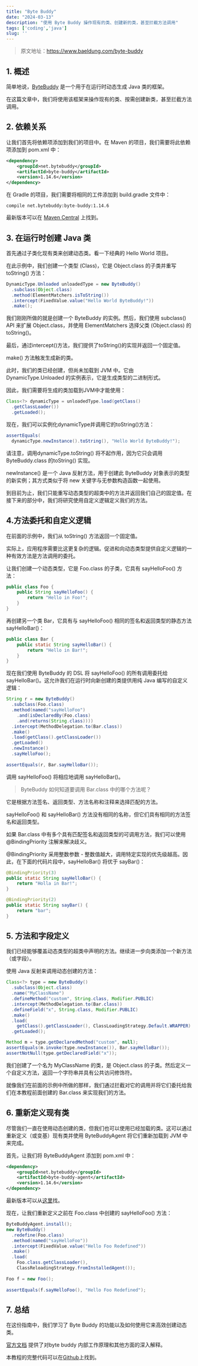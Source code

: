 ```yaml
---
title: "Byte Buddy"
date: "2024-03-13"
description: "使用 Byte Buddy 操作现有的类、创建新的类，甚至拦截方法调用"
tags: ['coding','java']
slug: ''
---
```


> 原文地址：https://www.baeldung.com/byte-buddy

## 1. 概述

简单地说，[ByteBuddy](http://bytebuddy.net/#/) 是一个用于在运行时动态生成 Java 类的框架。
 
在这篇文章中，我们将使用该框架来操作现有的类、按需创建新类，甚至拦截方法调用。

## 2. 依赖关系

让我们首先将依赖项添加到我们的项目中。在 Maven 的项目，我们需要将此依赖项添加到 pom.xml 中：

```xml
<dependency>
    <groupId>net.bytebuddy</groupId>
    <artifactId>byte-buddy</artifactId>
    <version>1.14.6</version>
</dependency>
```

在 Gradle 的项目，我们需要将相同的工件添加到 build.gradle 文件中：

```
compile net.bytebuddy:byte-buddy:1.14.6
```

最新版本可以在  [Maven Central](https://mvnrepository.com/artifact/net.bytebuddy/byte-buddy) 上找到。

## 3. 在运行时创建 Java 类

首先通过子类化现有类来创建动态类。看一下经典的 Hello World 项目。

在此示例中，我们创建一个类型 (Class)，它是 Object.class 的子类并重写 toString() 方法：

```java
DynamicType.Unloaded unloadedType = new ByteBuddy()
  .subclass(Object.class)
  .method(ElementMatchers.isToString())
  .intercept(FixedValue.value("Hello World ByteBuddy!"))
  .make();
```

我们刚刚所做的就是创建一个 ByteBuddy 的实例。然后，我们使用 subclass() API 来扩展 Object.class，并使用 ElementMatchers 选择父类 (Object.class) 的 toString()。

最后，通过intercept()方法，我们提供了toString()的实现并返回一个固定值。

make() 方法触发生成新的类。

此时，我们的类已经创建，但尚未加载到 JVM 中。它由 DynamicType.Unloaded 的实例表示，它是生成类型的二进制形式。

因此，我们需要将生成的类加载到JVM中才能使用：

```java
Class<?> dynamicType = unloadedType.load(getClass()
  .getClassLoader())
  .getLoaded();
```

现在，我们可以实例化dynamicType并调用它的toString()方法：

```java
assertEquals(
  dynamicType.newInstance().toString(), "Hello World ByteBuddy!");
```

请注意，调用dynamicType.toString() 将不起作用，因为它只会调用ByteBuddy.class 的toString() 实现。

newInstance() 是一个 Java 反射方法，用于创建此 ByteBuddy 对象表示的类型的新实例；其方式类似于将 new 关键字与无参数构造函数一起使用。

到目前为止，我们只能重写动态类型的超类中的方法并返回我们自己的固定值。在接下来的部分中，我们将研究使用自定义逻辑定义我们的方法。

## 4.方法委托和自定义逻辑

在前面的示例中，我们从 toString() 方法返回一个固定值。

实际上，应用程序需要比这更复杂的逻辑。促进和向动态类型提供自定义逻辑的一种有效方法是方法调用的委托。

让我们创建一个动态类型，它是 Foo.class 的子类，它具有 sayHelloFoo() 方法：

```java
public class Foo {
    public String sayHelloFoo() {
        return "Hello in Foo!";
    }
}
```

再创建另一个类 Bar，它具有与 sayHelloFoo() 相同的签名和返回类型的静态方法 sayHelloBar()：

```java
public class Bar {
    public static String sayHelloBar() {
        return "Hello in Bar!";
    }
}
```

现在我们使用 ByteBuddy 的 DSL 将 sayHelloFoo() 的所有调用委托给 sayHelloBar()。这允许我们在运行时向新创建的类提供用纯 Java 编写的自定义逻辑：

```java
String r = new ByteBuddy()
  .subclass(Foo.class)
  .method(named("sayHelloFoo")
    .and(isDeclaredBy(Foo.class)
    .and(returns(String.class))))        
  .intercept(MethodDelegation.to(Bar.class))
  .make()
  .load(getClass().getClassLoader())
  .getLoaded()
  .newInstance()
  .sayHelloFoo();
        
assertEquals(r, Bar.sayHelloBar());
```

调用 sayHelloFoo() 将相应地调用 sayHelloBar()。

> ByteBuddy 如何知道要调用 Bar.class 中的哪个方法呢？

它是根据方法签名、返回类型、方法名称和注释来选择匹配的方法。
  
sayHelloFoo() 和 sayHelloBar() 方法没有相同的名称，但它们具有相同的方法签名和返回类型。
 
如果 Bar.class 中有多个具有匹配签名和返回类型的可调用方法，我们可以使用 @BindingPriority 注解来解决歧义。

@BindingPriority 采用整数参数 - 整数值越大，调用特定实现的优先级越高。因此，在下面的代码片段中，sayHelloBar() 将优于 sayBar()：

```java
@BindingPriority(3)
public static String sayHelloBar() { 
    return "Holla in Bar!"; 
}

@BindingPriority(2)
public static String sayBar() { 
    return "bar"; 
}
```

## 5. 方法和字段定义

我们已经能够覆盖动态类型的超类中声明的方法。继续进一步向类添加一个新方法（或字段）。

使用 Java 反射来调用动态创建的方法：

```java
Class<?> type = new ByteBuddy()
  .subclass(Object.class)
  .name("MyClassName")
  .defineMethod("custom", String.class, Modifier.PUBLIC)
  .intercept(MethodDelegation.to(Bar.class))
  .defineField("x", String.class, Modifier.PUBLIC)
  .make()
  .load(
    getClass().getClassLoader(), ClassLoadingStrategy.Default.WRAPPER)
  .getLoaded();

Method m = type.getDeclaredMethod("custom", null);
assertEquals(m.invoke(type.newInstance()), Bar.sayHelloBar());
assertNotNull(type.getDeclaredField("x"));
```


我们创建了一个名为 MyClassName 的类，是 Object.class 的子类。然后定义一个自定义方法，返回一个字符串并具有公共访问修饰符。

就像我们在前面的示例中所做的那样，我们通过拦截对它的调用并将它们委托给我们在本教程前面创建的 Bar.class 来实现我们的方法。

## 6. 重新定义现有类

尽管我们一直在使用动态创建的类，但我们也可以使用已经加载的类。这可以通过重新定义（或变基）现有类并使用 ByteBuddyAgent 将它们重新加载到 JVM 中来完成。

首先，让我们将 ByteBuddyAgent 添加到 pom.xml 中：

```xml
<dependency>
    <groupId>net.bytebuddy</groupId>
    <artifactId>byte-buddy-agent</artifactId>
    <version>1.14.6</version>
</dependency>
```

最新版本可以从[这里](https://mvnrepository.com/artifact/net.bytebuddy/byte-buddy-agent)找。

现在，让我们重新定义之前在 Foo.class 中创建的 sayHelloFoo() 方法：

```java
ByteBuddyAgent.install();
new ByteBuddy()
  .redefine(Foo.class)
  .method(named("sayHelloFoo"))
  .intercept(FixedValue.value("Hello Foo Redefined"))
  .make()
  .load(
    Foo.class.getClassLoader(), 
    ClassReloadingStrategy.fromInstalledAgent());
  
Foo f = new Foo();
 
assertEquals(f.sayHelloFoo(), "Hello Foo Redefined");
```

## 7. 总结

在这份指南中，我们学习了 Byte Buddy 的功能以及如何使用它来高效创建动态类。

[官方文档](http://bytebuddy.net/#/tutorial) 提供了对byte buddy 内部工作原理和其他方面的深入解释。

本教程的完整代码可以在[Github](https://github.com/eugenp/tutorials/tree/master/libraries-bytecode)上找到。
